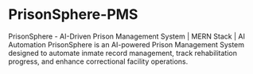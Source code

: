 # PrisonSphere-PMS
PrisonSphere - AI-Driven Prison Management System | MERN Stack | AI Automation  PrisonSphere is an AI-powered Prison Management System designed to automate inmate record management, track rehabilitation progress, and enhance correctional facility operations.

